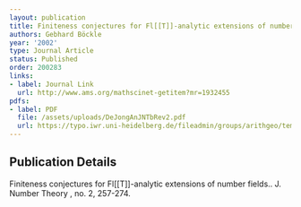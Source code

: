 ```yaml
---
layout: publication
title: Finiteness conjectures for Fl[[T]]-analytic extensions of number fields.
authors: Gebhard Böckle
year: '2002'
type: Journal Article
status: Published
order: 200283
links:
- label: Journal Link
  url: http://www.ams.org/mathscinet-getitem?mr=1932455
pdfs:
- label: PDF
  file: /assets/uploads/DeJongAnJNTbRev2.pdf
  url: https://typo.iwr.uni-heidelberg.de/fileadmin/groups/arithgeo/templates/data/Gebhard_Boeckle/DeJongAnJNTbRev2.pdf
---
```


## Publication Details

Finiteness conjectures for Fl[[T]]-analytic extensions of number fields.. J. Number Theory , no. 2, 257-274.

